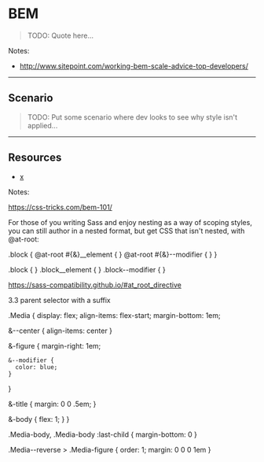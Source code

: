 # BEM
<!-- .slide: data-state="backEndBrian juniorJacob InProgress" -->

> TODO: Quote here...

Notes:

* http://www.sitepoint.com/working-bem-scale-advice-top-developers/

------

## Scenario
<!-- .slide: data-state="backEndBrian juniorJacob InProgress" -->

> TODO: Put some scenario where dev looks to see why style isn't applied...

------

## Resources
<!-- .slide: data-state="backEndBrian juniorJacob midLevelMelissa InProgress" -->

* [x](#)

Notes:

https://css-tricks.com/bem-101/

For those of you writing Sass and enjoy nesting as a way of scoping styles, you can still author in a nested format, but get CSS that isn't nested, with @at-root:

.block {
  @at-root #{&}__element {
  }
  @at-root #{&}--modifier {
  }
}

.block {
}
.block__element {
}
.block--modifier {
}

https://sass-compatibility.github.io/#at_root_directive

3.3
parent selector with a suffix

.Media {
  display: flex;
  align-items: flex-start;
  margin-bottom: 1em;

  &--center {
    align-items: center
  }

  &-figure {
    margin-right: 1em;

    &--modifier {
      color: blue;
    }
  }

  &-title {
    margin: 0 0 .5em;
  }

  &-body {
    flex: 1;
  }
}

.Media-body,
.Media-body :last-child {
  margin-bottom: 0
}

.Media--reverse > .Media-figure {
  order: 1;
  margin: 0 0 0 1em
}
